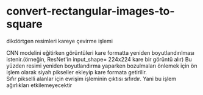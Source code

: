 # convert-rectangular-images-to-square
dikdörtgen resimleri kareye çevirme işlemi

CNN modelini eğitirken görüntüleri kare formatta yeniden boyutlandırılması istenir.(örneğin, ResNet'in input_shape= 224x224 kare bir görüntü alır) 
Bu yüzden resimi yeniden boyutlandırma yaparken bozulmaları önlemek için ön işlem olarak siyah pikseller ekleyip kare formata getirilir.    
Sıfır pikselli alanlar için evrişim işleminin çıktısı sıfırdır. Yani bu işlem ağırlıkları etkilemeyecektir
